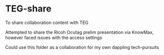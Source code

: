 # TEG-share
To share collaboration content with TEG

Attempted to share the Ricoh Ocutag prelim presentation via KnowMax, however faced issues with the access settings

Could use this folder as a collaboration for my own dappling tech-pursuits
